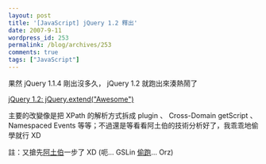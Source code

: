 ```yaml
---
layout: post
title: '[JavaScript] jQuery 1.2 釋出'
date: 2007-9-11
wordpress_id: 253
permalink: /blog/archives/253
comments: true
tags: ["JavaScript"]
---
```


果然 jQuery 1.1.4 剛出沒多久， jQuery 1.2 就跑出來湊熱鬧了 

[jQuery 1.2: jQuery.extend("Awesome")](http://jquery.com/blog/2007/09/10/jquery-12-jqueryextendawesome/)

主要的改變像是把 XPath 的解析方式拆成 plugin 、 Cross-Domain getScript 、  Namespaced Events 等等；不過還是等看看阿土伯的技術分析好了，我乖乖地偷學就行 XD 

註：又搶先[阿土伯](http://racklin.blogspot.com/)一步了 XD (呃... GSLin [偷跑](http://blog.gslin.org/archives/2007/09/11/1308/)... Orz)
